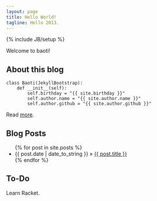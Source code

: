 ```yaml
---
layout: page
title: Hello World!
tagline: Hello 2013.
---
```

{% include JB/setup %}

Welcome to baoti!

## About this blog

    
    class Baoti(JekyllBootstrap):
        def __init__(self):
            self.birthday = "{{ site.birthday }}"
            self.author.name = "{{ site.author.name }}"
            self.author.github = "{{ site.author.github }}"

Read [more](/pages/about.html).

## Blog Posts

<ul class="posts">
  {% for post in site.posts %}
    <li><span>{{ post.date | date_to_string }}</span> &raquo; <a href="{{ BASE_PATH }}{{ post.url }}">{{ post.title }}</a></li>
  {% endfor %}
</ul>

## To-Do

Learn Racket.

